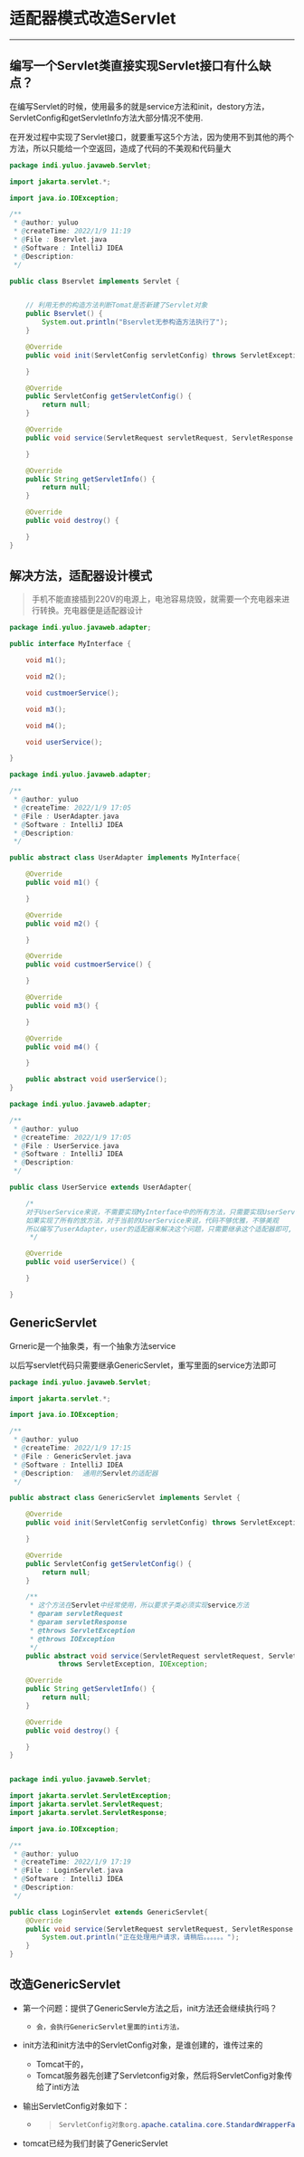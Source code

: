 # 适配器模式改造Servlet

********

## 编写一个Servlet类直接实现Servlet接口有什么缺点？

​	在编写Servlet的时候，使用最多的就是service方法和init，destory方法，ServletConfig和getServletInfo方法大部分情况不使用.

在开发过程中实现了Servlet接口，就要重写这5个方法，因为使用不到其他的两个方法，所以只能给一个空返回，造成了代码的不美观和代码量大

```java
package indi.yuluo.javaweb.Servlet;

import jakarta.servlet.*;

import java.io.IOException;

/**
 * @author: yuluo
 * @createTime: 2022/1/9 11:19
 * @File : Bservlet.java
 * @Software : IntelliJ IDEA
 * @Description:
 */

public class Bservlet implements Servlet {


    // 利用无参的构造方法判断Tomat是否新建了Servlet对象
    public Bservlet() {
        System.out.println("Bservlet无参构造方法执行了");
    }

    @Override
    public void init(ServletConfig servletConfig) throws ServletException {

    }

    @Override
    public ServletConfig getServletConfig() {
        return null;
    }

    @Override
    public void service(ServletRequest servletRequest, ServletResponse servletResponse) throws ServletException, IOException {

    }

    @Override
    public String getServletInfo() {
        return null;
    }

    @Override
    public void destroy() {

    }
}
```

## 解决方法，适配器设计模式

> 手机不能直接插到220V的电源上，电池容易烧毁，就需要一个充电器来进行转换。充电器便是适配器设计

```java
package indi.yuluo.javaweb.adapter;

public interface MyInterface {

    void m1();

    void m2();

    void custmoerService();

    void m3();

    void m4();

    void userService();

}

package indi.yuluo.javaweb.adapter;

/**
 * @author: yuluo
 * @createTime: 2022/1/9 17:05
 * @File : UserAdapter.java
 * @Software : IntelliJ IDEA
 * @Description:
 */

public abstract class UserAdapter implements MyInterface{

    @Override
    public void m1() {

    }

    @Override
    public void m2() {

    }

    @Override
    public void custmoerService() {

    }

    @Override
    public void m3() {

    }

    @Override
    public void m4() {

    }

    public abstract void userService();
}

package indi.yuluo.javaweb.adapter;

/**
 * @author: yuluo
 * @createTime: 2022/1/9 17:05
 * @File : UserService.java
 * @Software : IntelliJ IDEA
 * @Description:
 */

public class UserService extends UserAdapter{

    /*
    对于UserService来说，不需要实现MyInterface中的所有方法，只需要实现UserService方法即可，
    如果实现了所有的放方法，对于当前的UserService来说，代码不够优雅，不够美观
    所以编写了userAdapter，user的适配器来解决这个问题，只需要继承这个适配器即可,
     */

    @Override
    public void userService() {

    }

}
```

## GenericServlet

Grneric是一个抽象类，有一个抽象方法service

以后写servlet代码只需要继承GenericServlet，重写里面的service方法即可

```java
package indi.yuluo.javaweb.Servlet;

import jakarta.servlet.*;

import java.io.IOException;

/**
 * @author: yuluo
 * @createTime: 2022/1/9 17:15
 * @File : GenericServlet.java
 * @Software : IntelliJ IDEA
 * @Description:  通用的Servlet的适配器
 */

public abstract class GenericServlet implements Servlet {

    @Override
    public void init(ServletConfig servletConfig) throws ServletException {

    }

    @Override
    public ServletConfig getServletConfig() {
        return null;
    }

    /**
     * 这个方法在Servlet中经常使用，所以要求子类必须实现service方法
     * @param servletRequest
     * @param servletResponse
     * @throws ServletException
     * @throws IOException
     */
    public abstract void service(ServletRequest servletRequest, ServletResponse servletResponse)
            throws ServletException, IOException;

    @Override
    public String getServletInfo() {
        return null;
    }

    @Override
    public void destroy() {

    }
}


package indi.yuluo.javaweb.Servlet;

import jakarta.servlet.ServletException;
import jakarta.servlet.ServletRequest;
import jakarta.servlet.ServletResponse;

import java.io.IOException;

/**
 * @author: yuluo
 * @createTime: 2022/1/9 17:19
 * @File : LoginServlet.java
 * @Software : IntelliJ IDEA
 * @Description:
 */

public class LoginServlet extends GenericServlet{
    @Override
    public void service(ServletRequest servletRequest, ServletResponse servletResponse) throws ServletException, IOException {
        System.out.println("正在处理用户请求，请稍后。。。。。。");
    }
}

```

## 改造GenericServlet

- 第一个问题：提供了GenericServle方法之后，init方法还会继续执行吗？

  -   	会，会执行GenericServlet里面的inti方法，

- init方法和init方法中的ServletConfig对象，是谁创建的，谁传过来的

  - Tomcat干的，
  - Tomcat服务器先创建了Servletconfig对象，然后将ServletConfig对象传给了inti方法

- 输出ServletConfig对象如下：

  - > ```java
    > ServletConfig对象org.apache.catalina.core.StandardWrapperFacade@7d5a4458
    > ```

- tomcat已经为我们封装了GenericServlet

